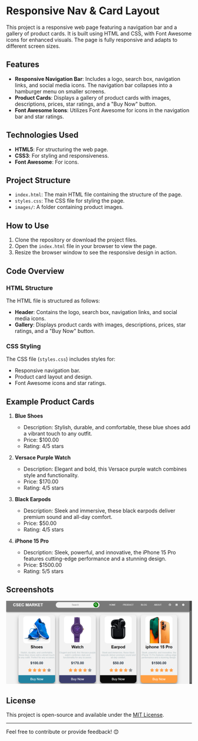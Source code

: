 # Responsive Nav & Card Layout

This project is a responsive web page featuring a navigation bar and a gallery of product cards. It is built using HTML and CSS, with Font Awesome icons for enhanced visuals. The page is fully responsive and adapts to different screen sizes.

## Features

- **Responsive Navigation Bar**: Includes a logo, search box, navigation links, and social media icons. The navigation bar collapses into a hamburger menu on smaller screens.
- **Product Cards**: Displays a gallery of product cards with images, descriptions, prices, star ratings, and a "Buy Now" button.
- **Font Awesome Icons**: Utilizes Font Awesome for icons in the navigation bar and star ratings.

## Technologies Used

- **HTML5**: For structuring the web page.
- **CSS3**: For styling and responsiveness.
- **Font Awesome**: For icons.

## Project Structure

- `index.html`: The main HTML file containing the structure of the page.
- `styles.css`: The CSS file for styling the page.
- `images/`: A folder containing product images.

## How to Use

1. Clone the repository or download the project files.
2. Open the `index.html` file in your browser to view the page.
3. Resize the browser window to see the responsive design in action.

## Code Overview

### HTML Structure

The HTML file is structured as follows:

- **Header**: Contains the logo, search box, navigation links, and social media icons.
- **Gallery**: Displays product cards with images, descriptions, prices, star ratings, and a "Buy Now" button.

### CSS Styling

The CSS file (`styles.css`) includes styles for:

- Responsive navigation bar.
- Product card layout and design.
- Font Awesome icons and star ratings.

## Example Product Cards

1. **Blue Shoes**
   - Description: Stylish, durable, and comfortable, these blue shoes add a vibrant touch to any outfit.
   - Price: $100.00
   - Rating: 4/5 stars

2. **Versace Purple Watch**
   - Description: Elegant and bold, this Versace purple watch combines style and functionality.
   - Price: $170.00
   - Rating: 4/5 stars

3. **Black Earpods**
   - Description: Sleek and immersive, these black earpods deliver premium sound and all-day comfort.
   - Price: $50.00
   - Rating: 4/5 stars

4. **iPhone 15 Pro**
   - Description: Sleek, powerful, and innovative, the iPhone 15 Pro features cutting-edge performance and a stunning design.
   - Price: $1500.00
   - Rating: 5/5 stars

## Screenshots

![Screenshot of the Responsive Nav & Card Layout](./Front%20End%20Basics/Card/images/Screenshot.png)

## License

This project is open-source and available under the [MIT License](LICENSE).

---

Feel free to contribute or provide feedback! 😊

